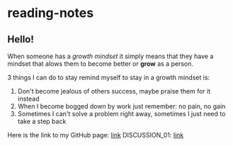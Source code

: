 # reading-notes
## Hello!
When someone has a *growth mindset* it simply means that they have a mindset that alows them to become better or **grow** as a person.

3 things I can do to stay remind myself to stay in a growth mindset is:
1. Don't become jealous of others success, maybe praise them for it instead
2. When I become bogged down by work just remember: no pain, no gain
3. Sometimes I can't solve a problem right away, sometimes I just need to take a step back

Here is the link to my GitHub page: [link](https://github.com/GabeGerdes)
DISCUSSION_01: [link](DISCUSSION_01.md)
